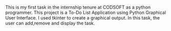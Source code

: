 This is my first task in the internship tenure at CODSOFT as a python programmer. This project is a To-Do List Application using Python Graphical User Interface.
I used tkinter to create a graphical output.
In this task, the user can add,remove and display the task.

